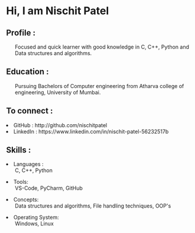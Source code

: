 <h1>Hi, I am Nischit Patel</h1>
<h2>Profile :</h2>
 <ul>Focused and quick learner with good knowledge in C, C++, Python and Data structures and algorithms.</ul>
<h2>Education :</h2>
 <ul>Pursuing Bachelors of Computer engineering from Atharva college of engineering, University of Mumbai.</ul>
<h2>To connect :</h2>
<li>GitHub : http://github.com/nischitpatel
<li>LinkedIn : https://www.linkedin.com/in/nischit-patel-56232517b
<h2>Skills :</h2>
<li>Languages :
        <ul>C, C++, Python</ul>
<li>Tools:
        <ul>VS-Code, PyCharm, GitHub</ul>
<li>Concepts:
        <ul>Data structures and algorithms, File handling techniques, OOP's</ul>
<li>Operating System:
        <ul>Windows, Linux</ul>
